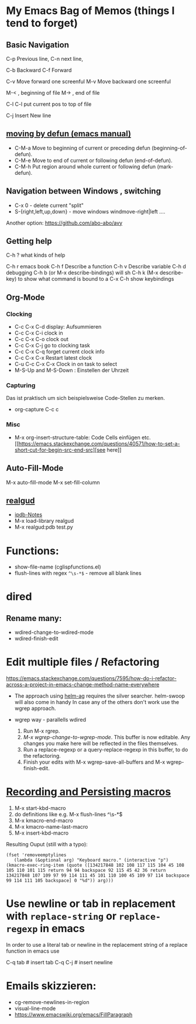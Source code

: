# My Emacs Bag of Memos (things I tend to forget)

## Basic Navigation

C-p Previous line,
C-n next line,

C-b Backward
C-f  Forward

C-v	Move forward one screenful
M-v	Move backward one screenful

M-< , beginning of file
M-> , end of file


C-l C-l put current pos to top of file

C-j Insert New line

## [moving by defun (emacs manual)](https://www.gnu.org/software/emacs/manual/html_node/emacs/Moving-by-Defuns.html)

* C-M-a     Move to beginning of current or preceding defun (beginning-of-defun).
* C-M-e     Move to end of current or following defun (end-of-defun).
* C-M-h     Put region around whole current or following defun (mark-defun).

## Navigation between Windows , switching
* C-x 0 - delete current "split"
* S-{right,left,up,down} - move windows  windmove-right|left ....

Another option: https://github.com/abo-abo/avy

## Getting help
C-h ? what kinds of help

C-h r emacs book
C-h f	Describe a function
C-h v	Describe variable
C-h d debugging
C-h b (or M-x describe-bindings) will sh
C-h k (M-x describe-key) to show what command is bound to a
C-x C-h show keybindings

## Org-Mode


### Clocking

* C-c C-x C-d display: Aufsummieren
* C-c C-x C-i clock in
* C-c C-x C-o clock out
* C-c C-x C-j go to clocking task
* C-c C-x C-q forget current clock info
* C-c C-x C-x Restart latest clock
* C-u C-c C-x C-x Clock in on task to select
* M-S-Up and M-S-Down : Einstellen der Uhrzeit


### Capturing

Das ist praktisch um sich beispielsweise Code-Stellen zu merken.

* org-capture C-c c


### Misc

* M-x org-insert-structure-table: Code Cells einfügen etc. [[https://emacs.stackexchange.com/questions/40571/how-to-set-a-short-cut-for-begin-src-end-src][see here]]





##  Auto-Fill-Mode
M-x auto-fill-mode
M-x set-fill-column

## [realgud]("https://github.com/realgud/realgud")

* [ipdb-Notes](https://github.com/realgud/realgud/wiki/ipdb-notes)
* M-x load-library realgud
* M-x realgud:pdb test.py

# Functions:
* show-file-name (cglispfunctions.el)
* flush-lines with regex `^\s-*$` - remove all blank lines
# dired

## Rename many:
* wdired-change-to-wdired-mode
* wdired-finish-edit

# Edit multiple files / Refactoring
https://emacs.stackexchange.com/questions/7595/how-do-i-refactor-across-a-project-in-emacs-change-method-name-everywhere

* The approach using [helm-ag](https://github.com/syohex/emacs-helm-ag) requires the silver searcher. helm-swoop will also come in handy
 In case any of the others don't work use the wgrep approach.

*  wgrep way - parallells wdired
   1. Run M-x rgrep.
   2. *M-x wgrep-change-to-wgrep-mode*. This buffer is now editable. Any changes you make here will be reflected in the files themselves.
   3. Run a replace-regexp or a query-replace-regexp in this buffer, to do the refactoring.
   4. Finish your edits with M-x wgrep-save-all-buffers and M-x wgrep-finish-edit.

# [Recording and Persisting macros](https://emacs.stackexchange.com/questions/70/how-to-save-a-keyboard-macro-as-a-lisp-function)
1. M-x start-kbd-macro
2. do definitions like e.g. M-x flush-lines ^\s-*$
3. M-x kmacro-end-macro
4. M-x kmacro-name-last-macro
5. M-x insert-kbd-macro

Resulting Ouput (still with a typo):
```
(fset 'removeemptylines
   (lambda (&optional arg) "Keyboard macro." (interactive "p") (kmacro-exec-ring-item (quote ([134217848 102 108 117 115 104 45 108 105 110 101 115 return 94 94 backspace 92 115 45 42 36 return 134217848 107 109 97 99 114 111 45 101 110 100 45 109 97 114 backspace 99 114 111 105 backspace] 0 "%d")) arg)))
```

# Use newline or tab in replacement with `replace-string` or `replace-regexp` in emacs

In order to use a literal tab or newline in the replacement string of a replace function in emacs use

C-q tab   # insert tab
C-q C-j   # insert newline

# Emails skizzieren:

* cg-remove-newlines-in-region
*  visual-line-mode
* https://www.emacswiki.org/emacs/FillParagraph
